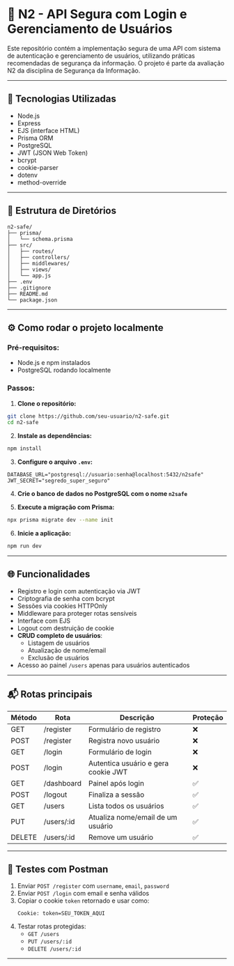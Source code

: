 # 🔐 N2 - API Segura com Login e Gerenciamento de Usuários

Este repositório contém a implementação segura de uma API com sistema de autenticação e gerenciamento de usuários, utilizando práticas recomendadas de segurança da informação. O projeto é parte da avaliação N2 da disciplina de Segurança da Informação.

---

## 🚀 Tecnologias Utilizadas

- Node.js
- Express
- EJS (interface HTML)
- Prisma ORM
- PostgreSQL
- JWT (JSON Web Token)
- bcrypt
- cookie-parser
- dotenv
- method-override

---

## 📁 Estrutura de Diretórios

```
n2-safe/
├── prisma/
│   └── schema.prisma
├── src/
│   ├── routes/
│   ├── controllers/
│   ├── middlewares/
│   ├── views/
│   └── app.js
├── .env
├── .gitignore
├── README.md
└── package.json
```

---

## ⚙️ Como rodar o projeto localmente

### Pré-requisitos:

- Node.js e npm instalados
- PostgreSQL rodando localmente

### Passos:

1. **Clone o repositório:**

```bash
git clone https://github.com/seu-usuario/n2-safe.git
cd n2-safe
```

2. **Instale as dependências:**

```bash
npm install
```

3. **Configure o arquivo `.env`:**

```env
DATABASE_URL="postgresql://usuario:senha@localhost:5432/n2safe"
JWT_SECRET="segredo_super_seguro"
```

4. **Crie o banco de dados no PostgreSQL com o nome `n2safe`**

5. **Execute a migração com Prisma:**

```bash
npx prisma migrate dev --name init
```

6. **Inicie a aplicação:**

```bash
npm run dev
```

---

## 🌐 Funcionalidades

- Registro e login com autenticação via JWT
- Criptografia de senha com bcrypt
- Sessões via cookies HTTPOnly
- Middleware para proteger rotas sensíveis
- Interface com EJS
- Logout com destruição de cookie
- **CRUD completo de usuários**:
  - Listagem de usuários
  - Atualização de nome/email
  - Exclusão de usuários
- Acesso ao painel `/users` apenas para usuários autenticados

---

## 📬 Rotas principais

| Método | Rota       | Descrição                           | Proteção |
| ------ | ---------- | ----------------------------------- | -------- |
| GET    | /register  | Formulário de registro              | ❌       |
| POST   | /register  | Registra novo usuário               | ❌       |
| GET    | /login     | Formulário de login                 | ❌       |
| POST   | /login     | Autentica usuário e gera cookie JWT | ❌       |
| GET    | /dashboard | Painel após login                   | ✅       |
| POST   | /logout    | Finaliza a sessão                   | ✅       |
| GET    | /users     | Lista todos os usuários             | ✅       |
| PUT    | /users/:id | Atualiza nome/email de um usuário   | ✅       |
| DELETE | /users/:id | Remove um usuário                   | ✅       |

---

## 🧪 Testes com Postman

1. Enviar `POST /register` com `username`, `email`, `password`
2. Enviar `POST /login` com email e senha válidos
3. Copiar o cookie `token` retornado e usar como:
   ```
   Cookie: token=SEU_TOKEN_AQUI
   ```
4. Testar rotas protegidas:
   - `GET /users`
   - `PUT /users/:id`
   - `DELETE /users/:id`

---
